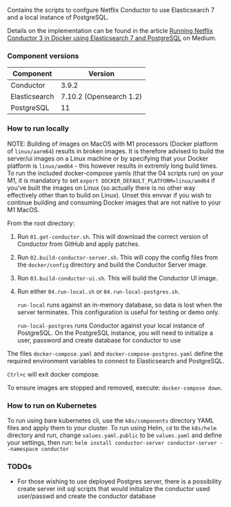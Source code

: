 Contains the scripts to confgure Netflix Conductor to use Elasticsearch 7 and a local instance of PostgreSQL. 

Details on the implementation can be found in the article [Running Netflix Conductor 3 in Docker using Elasticsearch 7 and PostgreSQL](https://betterprogramming.pub/running-netflix-conductor-3-in-docker-using-elasticsearch-7-and-postgresql-b415988dd74a) on Medium.

### Component versions

| Component | Version |
|--|--|
| Conductor | 3.9.2 |
| Elasticsearch | 7.10.2 (Opensearch 1.2) 
| PostgreSQL | 11 |

### How to run locally

NOTE: Building of images on MacOS with M1 processors (Docker platform of `linux/aarm64`) results in broken images. 
It is therefore advised to build the server/ui images on a Linux machine or by specifying that your Docker platform is `linux/amd64` - this however results in extremly long build times. 
To run the included docker-compose yamls (that the 04 scripts run) on your M1, it is mandatory to set `export DOCKER_DEFAULT_PLATFORM=linux/amd64` if you've built the images on Linux (so actually there is no other way effectively other than to build on Linux). 
Unset this envvar if you wish to continue building and consuming Docker images that are not native to your M1 MacOS.

From the root directory:

1. Run `01.get-conductor.sh`. This will download the correct version of Conductor from GitHub and apply patches.
2. Run `02.build-conductor-server.sh`. This will copy the config files from the `docker/config` directory and build the Conductor Server image.
3. Run `03.build-conductor-ui.sh`. This will build the Conductor UI image.
4. Run either `04.run-local.sh` or `04.run-local-postgres.sh`.
      
   `run-local` runs against an in-memory database, so data is lost when the server terminates. This configuration is useful for testing or demo only.

   `run-local-postgres` runs Conductor against your local instance of PostgreSQL. On the PostgreSQL instance, you will need to initialize a user, password and create database for conductor to use

The files `docker-compose.yaml` and `docker-compose-postgres.yaml` define the required environment variables to connect to Elasticsearch and PostgreSQL.

`Ctrl+c` will exit docker compose.

To ensure images are stopped and removed, execute: `docker-compose down`.

### How to run on Kubernetes

To run using bare kubernetes cli, use the `k8s/components` directory YAML files and apply them to your cluster.
To run using Helm, `cd` to the `k8s/helm` directory and run, change `values.yaml.public` to be `values.yaml` and define your settings, then run: `helm install conductor-server conductor-server --namespace conductor` 

### TODOs

* For those wishing to use deployed Postgres server, there is a possibility create server init sql scripts that would initialize the conductor used user/passwd and create the conductor database

